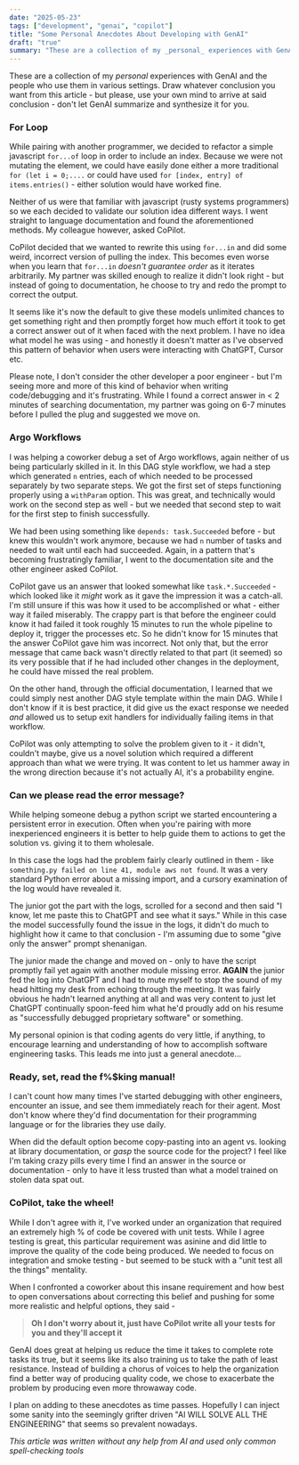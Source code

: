 ```yaml
---
date: "2025-05-23"
tags: ["development", "genai", "copilot"]
title: "Some Personal Anecdotes About Developing with GenAI"
draft: "true"
summary: "These are a collection of my _personal_ experiences with GenAI and the people who use them in various settings. Draw whatever conclusion you want from this article - but please, use your own mind to arrive at said conclusion - don't let GenAI summarize and synthesize it for you."
---
```

These are a collection of my _personal_ experiences with GenAI and the people who use them in various settings. Draw whatever conclusion you want from this article - but please, use your own mind to arrive at said conclusion - don't let GenAI summarize and synthesize it for you.

### For Loop

While pairing with another programmer, we decided to refactor a simple javascript `for...of` loop in order to include an index. Because we were not mutating the element, we could have easily done either a more traditional `for (let i = 0;....` or could have used `for [index, entry] of items.entries()` - either solution would have worked fine.

Neither of us were that familiar with javascript (rusty systems programmers) so we each decided to validate our solution idea different ways. I went straight to language documentation and found the aforementioned methods. My colleague however, asked CoPilot.

CoPilot decided that we wanted to rewrite this using `for...in` and did some weird, incorrect version of pulling the index. This becomes even worse when you learn that `for...in` *doesn't guarantee order* as it iterates arbitrarily. My partner was skilled enough to realize it didn't look right - but instead of going to documentation, he choose to try and redo the prompt to correct the output.

It seems like it's now the default to give these models unlimited chances to get something right and then promptly forget how much effort it took to get a correct answer out of it when faced with the next problem.  I have no idea what model he was using - and honestly it doesn't matter as I've observed this pattern of behavior when users were interacting with ChatGPT, Cursor etc.

Please note, I don't consider the other developer a poor engineer - but I'm seeing more and more of this kind of behavior when writing code/debugging and it's frustrating. While I found a correct answer in < 2 minutes of searching documentation, my partner was going on 6-7 minutes before I pulled the plug and suggested we move on.


### Argo Workflows

I was helping a coworker debug a set of Argo workflows, again neither of us being particularly skilled in it. In this DAG style workflow, we had a step which generated `n` entries, each of which needed to be processed separately by two separate steps. We got the first set of steps functioning properly using a `withParam` option. This was great, and technically would work on the second step as well - but we needed that second step to wait for the first step to finish successfully.

We had been using something like `depends: task.Succeeded` before - but knew this wouldn't work anymore, because we had `n` number of tasks and needed to wait until each had succeeded.  Again, in a pattern that's becoming frustratingly familiar, I went to the documentation site and the other engineer asked CoPilot.

CoPilot gave us an answer that looked somewhat like `task.*.Succeeded` - which looked like it _might_ work as it gave the impression it was a catch-all. I'm still unsure if this was how it used to be accomplished or what - either way it failed miserably. The crappy part is that before the engineer could know it had failed it took roughly 15 minutes to run the whole pipeline to deploy it, trigger the processes etc. So he didn't know for 15 minutes that the answer CoPilot gave him was incorrect. Not only that, but the error message that came back wasn't directly related to that part (it seemed) so its very possible that if he had included other changes in the deployment, he could have missed the real problem.

On the other hand, through the official documentation, I learned that we could simply nest another DAG style template within the main DAG. While I don't know if it is best practice, it did give us the exact response we needed _and_ allowed us to setup exit handlers for individually failing items in that workflow.

CoPilot was only attempting to solve the problem given to it - it didn't, couldn't maybe, give us a novel solution which required a different approach than what we were trying. It was content to let us hammer away in the wrong direction because it's not actually AI, it's a probability engine.


### Can we please read the error message?

While helping someone debug a python script we started encountering a persistent error in execution. Often when you're pairing with more inexperienced engineers it is better to help guide them to actions to get the solution vs. giving it to them wholesale.

In this case the logs had the problem fairly clearly outlined in them - like `something.py failed on line 41, module aws not found`. It was a very standard Python error about a missing import, and a cursory examination of the log would have revealed it.

The junior got the part with the logs, scrolled for a second and then said "I know, let me paste this to ChatGPT and see what it says." While in this case the model successfully found the issue in the logs, it didn't do much to highlight how it came to that conclusion - I'm assuming due to some "give only the answer" prompt shenanigan.

The junior made the change and moved on - only to have the script promptly fail yet again with another module missing error. **AGAIN** the junior fed the log into ChatGPT and I had to mute myself to stop the sound of my head hitting my desk from echoing through the meeting.  It was fairly obvious he hadn't learned anything at all and was very content to just let ChatGPT continually spoon-feed him what he'd proudly add on his resume as "successfully debugged proprietary software" or something.

My personal opinion is that coding agents do very little, if anything, to encourage learning and understanding of how to accomplish software engineering tasks. This leads me into just a general anecdote...

### Ready, set, read the f%$king manual!

I can't count how many times I've started debugging with other engineers, encounter an issue, and see them immediately reach for their agent. Most don't know where they'd find documentation for their programming language or for the libraries they use daily.

When did the default option become copy-pasting into an agent vs. looking at library documentation, or *gasp* the source code for the project? I feel like I'm taking crazy pills every time I find an answer in the source or documentation - only to have it less trusted than what a model trained on stolen data spat out.


### CoPilot, take the wheel!

While I don't agree with it, I've worked under an organization that required an extremely high % of code be covered with unit tests. While I agree testing is great, this particular requirement was asinine and did little to improve the quality of the code being produced. We needed to focus on integration and smoke testing - but seemed to be stuck with a "unit test all the things" mentality.

When I confronted a coworker about this insane requirement and how best to open conversations about correcting this belief and pushing for some more realistic and helpful options, they said -

> **Oh I don't worry about it, just have CoPilot write all your tests for you and they'll accept it**

GenAI does great at helping us reduce the time it takes to complete rote tasks its true, but it seems like its also training us to take the path of least resistance. Instead of building a chorus of voices to help the organization find a better way of producing quality code, we chose to exacerbate the problem by producing even more throwaway code.


I plan on adding to these anecdotes as time passes. Hopefully I can inject some sanity into the seemingly grifter driven "AI WILL SOLVE ALL THE ENGINEERING" that seems so prevalent nowadays.


*This article was written without any help from AI and used only common spell-checking tools*